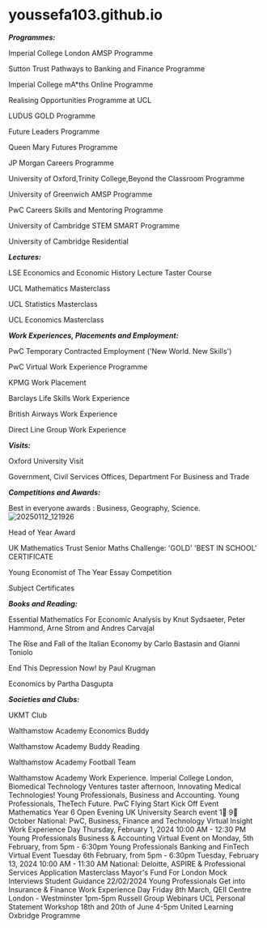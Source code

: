 # youssefa103.github.io

***Programmes:***

Imperial College London AMSP Programme

Sutton Trust Pathways to Banking and Finance Programme

Imperial College mA*ths Online Programme

Realising Opportunities Programme at UCL

LUDUS GOLD Programme

Future Leaders Programme

Queen Mary Futures Programme

JP Morgan Careers Programme

University of Oxford,Trinity College,Beyond the Classroom  Programme

University of Greenwich AMSP Programme

PwC Careers Skills and Mentoring Programme 

University of Cambridge STEM SMART Programme

University of Cambridge Residential


***Lectures:***

LSE Economics and Economic History Lecture Taster Course

UCL Mathematics Masterclass

UCL Statistics Masterclass

UCL Economics Masterclass



***Work Experiences, Placements and Employment:***

PwC Temporary Contracted Employment ('New World. New Skills')

PwC Virtual Work Experience Programme

KPMG Work Placement

Barclays Life Skills Work Experience

British Airways Work Experience

Direct Line Group Work Experience

***Visits:***

Oxford University Visit

Government, Civil Services Offices, Department For Business and Trade

***Competitions and Awards:***

Best in everyone awards : Business, Geography, Science.
![20250112_121926](https://github.com/user-attachments/assets/92e7140a-f526-44f9-a902-4f95aef45c12)

Head of Year Award

UK Mathematics Trust Senior Maths Challenge: 'GOLD' 'BEST IN SCHOOL' CERTIFICATE

Young Economist of The Year Essay Competition

Subject Certificates

***Books and Reading:***

Essential Mathematics For Economic Analysis by Knut Sydsaeter, Peter Hammond, Arne Strom and Andres Carvajal

The Rise and Fall of the Italian Economy by Carlo Bastasin and Gianni Toniolo

End This Depression Now! by Paul Krugman

Economics by Partha Dasgupta


***Societies and Clubs:***

UKMT Club

Walthamstow Academy Economics Buddy

Walthamstow Academy Buddy Reading

Walthamstow Academy Football Team




































Walthamstow Academy Work Experience.
Imperial College London, Biomedical Technology Ventures taster afternoon, Innovating Medical Technologies!
Young Professionals, Business and Accounting.
Young Professionals, TheTech Future.
PwC Flying Start Kick Off Event
Mathematics Year 6 Open Evening
UK University Search event 1⃣ 9⃣ October
National: PwC, Business, Finance and Technology Virtual Insight Work Experience Day  Thursday, February 1, 2024 10:00 AM - 12:30 PM
Young Professionals Business & Accounting Virtual Event on Monday, 5th February, from 5pm - 6:30pm
Young Professionals Banking and FinTech Virtual Event Tuesday 6th February, from 5pm - 6:30pm 
Tuesday, February 13, 2024 10:00 AM - 11:30 AM National: Deloitte, ASPIRE & Professional Services Application Masterclass
Mayor's Fund For London Mock Interviews Student Guidance 22/02/2024
Young Professionals Get into Insurance & Finance Work Experience Day 
Friday 8th March, QEII Centre London - Westminster 1pm-5pm
Russell Group Webinars
UCL Personal Statement Workshop 18th and 20th of June 4-5pm
United Learning Oxbridge Programme
